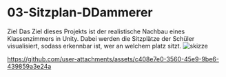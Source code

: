 # 03-Sitzplan-DDammerer
Ziel
Das Ziel dieses Projekts ist der realistische Nachbau eines Klassenzimmers in Unity. Dabei werden die Sitzplätze der Schüler visualisiert, sodass erkennbar ist, wer an welchem platz sitzt.
![skizze](https://github.com/user-attachments/assets/b3da3bd7-f762-44fe-b004-8416e1305110)

https://github.com/user-attachments/assets/c408e7e0-3560-45e9-9be6-439859a3e24a


